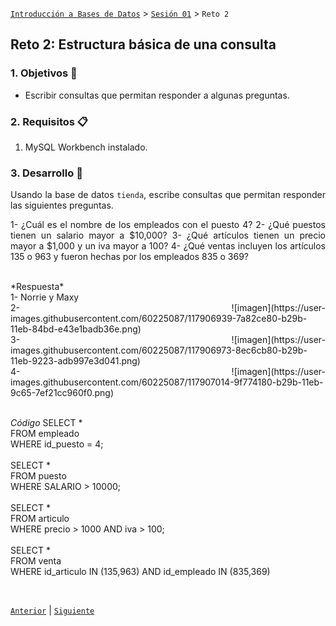 [`Introducción a Bases de Datos`](../../README.md) > [`Sesión 01`](../Readme.md) > `Reto 2`
	
## Reto 2: Estructura básica de una consulta

<div style="text-align: justify;">

### 1. Objetivos :dart:

- Escribir consultas que permitan responder a algunas preguntas.

### 2. Requisitos :clipboard:

1. MySQL Workbench instalado.

### 3. Desarrollo :rocket:

Usando la base de datos `tienda`, escribe consultas que permitan responder las siguientes preguntas.

1- ¿Cuál es el nombre de los empleados con el puesto 4?
2- ¿Qué puestos tienen un salario mayor a $10,000?
3- ¿Qué artículos tienen un precio mayor a $1,000 y un iva mayor a 100?
4- ¿Qué ventas incluyen los artículos 135 o 963 y fueron hechas por los empleados 835 o 369?

<br/>
*Respuesta* <br/>
1- Norrie y Maxy <br/>
2- ![imagen](https://user-images.githubusercontent.com/60225087/117906939-7a82ce80-b29b-11eb-84bd-e43e1badb36e.png) <br/>
3- ![imagen](https://user-images.githubusercontent.com/60225087/117906973-8ec6cb80-b29b-11eb-9223-adb997e3d041.png) <br/>
4- ![imagen](https://user-images.githubusercontent.com/60225087/117907014-9f774180-b29b-11eb-9c65-7ef21cc960f0.png) <br/>

<br/>

*Código*
SELECT *<br/>
FROM empleado<br/>
WHERE id_puesto = 4;<br/>
<br/>
SELECT *<br/>
FROM puesto<br/>
WHERE SALARIO > 10000;<br/>
<br/>
SELECT *<br/>
FROM articulo<br/>
WHERE precio > 1000 AND iva > 100;<br/>
<br/>
SELECT *<br/>
FROM venta<br/>
WHERE id_articulo IN (135,963) AND id_empleado IN (835,369)

<br/>

[`Anterior`](../Ejemplo-03/Readme.md) | [`Siguiente`](../Readme.md)

</div>
